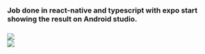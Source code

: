 
<h3> Job done in react-native and typescript with expo start showing the result on Android studio. <h3>

<img src="https://img.shields.io/badge/study-react_native-blue">
<br>  
<img src="https://img.shields.io/badge/study-typescript-blue">

